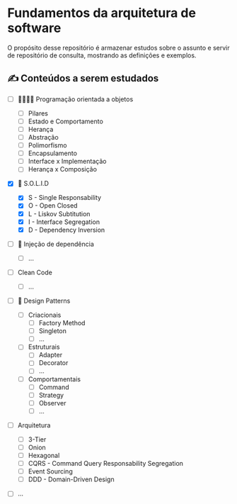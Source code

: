 # Fundamentos da arquitetura de software
O propósito desse repositório é armazenar estudos sobre o assunto e servir de repositório de consulta, mostrando as definições e exemplos.

## ✍ Conteúdos a serem estudados
 
- [ ] 👨‍👨‍👧‍👦 Programação orientada a objetos
  - [ ] Pilares
  - [ ] Estado e Comportamento
  - [ ] Herança
  - [ ] Abstração
  - [ ] Polimorfismo
  - [ ] Encapsulamento
  - [ ] Interface x Implementação
  - [ ] Herança x Composição
- [x] 🧱 S.O.L.I.D
  - [x] S - Single Responsability
  - [x] O - Open Closed
  - [x] L - Liskov Subtitution 
  - [x] I - Interface Segregation
  - [x] D - Dependency Inversion
- [ ] 💉 Injeção de dependência
  - [ ] ...
- [ ] Clean Code
  - [ ] ...
- [ ] 🧰 Design Patterns
  - [ ] Criacionais
    - [ ] Factory Method
    - [ ] Singleton
    - [ ] ...
  - [ ] Estruturais
     - [ ] Adapter
     - [ ] Decorator
     - [ ] ...
  - [ ] Comportamentais
       - [ ] Command
       - [ ] Strategy
       - [ ] Observer
       - [ ] ...
- [ ] Arquitetura
  - [ ] 3-Tier
  - [ ] Onion 
  - [ ] Hexagonal
  - [ ] CQRS - Command Query Responsability Segregation
  - [ ] Event Sourcing
  - [ ] DDD - Domain-Driven Design
 - [ ] ...

